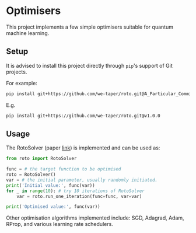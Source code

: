 # Optimisers

This project implements a few simple optimisers suitable for quantum machine learning.

## Setup

It is advised to install this project directly through `pip`'s support of Git projects.

For example:
```bash
pip install git+https://github.com/we-taper/roto.git@A_Particular_Commit_Or_Brach_Or_Tag
```

E.g.

```bash
pip install git+https://github.com/we-taper/roto.git@v1.0.0
```

## Usage

The RotoSolver (paper [link](https://arxiv.org/abs/1903.12166)) is implemented and can be used as:

```python
from roto import RotoSolver

func = # the target function to be optimised
roto = RotoSolver()
var = # the initial parameter, usually randomly initiated.
print('Initial value:', func(var))
for _ in range(10): # try 10 iterations of RotoSolver
    var = roto.run_one_iteration(func=func, var=var)

print('Optimised value:', func(var))
```

Other optimisation algorithms implemented include: SGD, Adagrad, Adam, RProp, and various learning rate schedulers.
